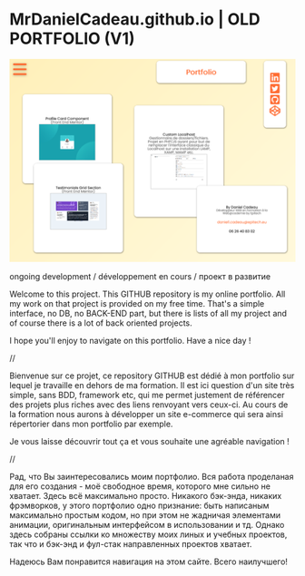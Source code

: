 # MrDanielCadeau.github.io | OLD PORTFOLIO (V1)

![indexPage](./assets/imgs/index.png)

ongoing development / développement en cours / проект в развитие

Welcome to this project. This GITHUB repository is my online portfolio. All my work on that project is provided on my free time. That's a simple interface, no DB, no BACK-END part, but there is lists of all my project and of course there is a lot of back oriented projects.

I hope you'll enjoy to navigate on this portfolio. Have a nice day !

//

Bienvenue sur ce projet, ce repository GITHUB est dédié à mon portfolio sur lequel je travaille en dehors de ma formation. Il est ici question d'un site très simple, sans BDD, framework etc, qui me permet justement de référencer des projets plus riches avec des liens renvoyant vers ceux-ci. Au cours de la formation nous aurons à développer un site e-commerce qui sera ainsi répertorier dans mon portfolio par exemple.

Je vous laisse découvrir tout ça et vous souhaite une agréable navigation !

//

Рад, что Вы заинтересовались моим портфолио. Вся работа проделаная для его создания - моё свободное время, которого мне сильно не хватает. Здесь всё максимально просто. Никакого бэк-энда, никаких фрэмворков, у этого портфолио одно признание: быть написаным максимально простым кодом, но при этом не жадничая элементами анимации, оригинальным интерфейсом в использовании и тд. Однако здесь собраны ссылки ко множеству моих линых и учебных проектов, так что и бэк-энд и фул-стак направленных проектов хватает.

Надеюсь Вам понравится навигация на этом сайте. Всего наилучшего!
